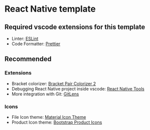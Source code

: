 # React Native template

## Required vscode extensions for this template

- Linter: [ESLint](https://marketplace.visualstudio.com/items?itemName=dbaeumer.vscode-eslint)
- Code Formatter: [Prettier](https://marketplace.visualstudio.com/items?itemName=esbenp.prettier-vscode)

## Recommended

### Extensions

- Bracket colorizer: [Bracket Pair Colorizer 2](https://marketplace.visualstudio.com/items?itemName=CoenraadS.bracket-pair-colorizer-2)
- Debugging React Native project inside vscode: [React Native Tools](https://marketplace.visualstudio.com/items?itemName=msjsdiag.vscode-react-native)
- More integration with Git: [GitLens](https://marketplace.visualstudio.com/items?itemName=eamodio.gitlens)

### Icons

- File Icon theme: [Material Icon Theme](https://marketplace.visualstudio.com/items?itemName=PKief.material-icon-theme)
- Product Icon theme: [Bootstrap Product Icons](https://marketplace.visualstudio.com/items?itemName=RubenVerg.bootstrap-product-icons)

